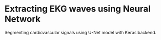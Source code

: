 # Extracting EKG waves using Neural Network
Segmenting cardiovascular signals using U-Net model with Keras backend. 
